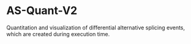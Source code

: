 # AS-Quant-V2
Quantitation and visualization of differential alternative splicing events, which are created during execution time.
